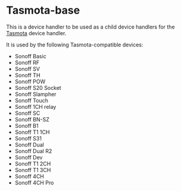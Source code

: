 # Tasmota-base
This is a device handler to be used as a child device handlers for the [Tasmota](https://github.com/BrettSheleski/SmartThingsPublic/tree/master/devicetypes/BrettSheleski/tasmota.src) device handler.

It is used by the following Tasmota-compatible devices:
 - Sonoff Basic
 - Sonoff RF
 - Sonoff SV
 - Sonoff TH
 - Sonoff POW
 - Sonoff S20 Socket
 - Sonoff Slampher
 - Sonoff Touch
 - Sonoff 1CH relay
 - Sonoff SC
 - Sonoff BN-SZ
 - Sonoff B1
 - Sonoff T1 1CH
 - Sonoff S31
 - Sonoff Dual
 - Sonoff Dual R2
 - Sonoff Dev
 - Sonoff T1 2CH
 - Sonoff T1 3CH
 - Sonoff 4CH
 - Sonoff 4CH Pro
